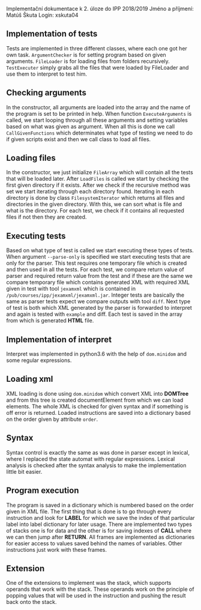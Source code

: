 Implementační dokumentace k 2. úloze do IPP 2018/2019
Jméno a příjmení: Matúš Škuta
Login: xskuta04

## Implementation of tests

Tests are implemented in three different classes, where each one got her own task. `ArgumentChecker`
is for setting program based on given arguments. `FileLoader` is for loading files from folders recursively. `TestExecuter`
simply grabs all the files that were loaded by FileLoader and use them to interpret to test him.

## Checking arguments

In the constructor, all arguments are loaded into the array and the name of the program is set to be printed
in help. When function `ExecuteArguments` is called, we start looping through all these arguments and setting
variables based on what was given as argument. When all this is done we call `CallGivenFunctions` which determinates
what type of testing we need to do if given scripts exist and then we call class to load all files.

## Loading files

In the constructor, we just initialize `FileArray` which will contain all the tests that will be loaded later.
After `LoadFiles` is called we start by checking the first given directory if it exists. After we check if the recursive method was set we start iterating through each directory found. Iterating in each directory is done by class
`FilesystemIterator` which returns all files and directories in the given directory. With this, we can sort what is file and what is the directory. For each test, we check if it contains all requested files if not then they are created.

## Executing tests

Based on what type of test is called we start executing these types of tests. When argument `--parse-only`
is specified we start executing tests that are only for the parser. This test requires one temporary file which is created and then used in all the tests. For each test, we compare return value of parser and required return value
from the test and if these are the same we compare temporary file which contains generated XML with required XML given in test with tool
`jexamxml` which is contained in `/pub/courses/ipp/jexamxml/jexamxml.jar`. Integer tests
are basically the same as parser tests expect we compare outputs with tool `diff`. Next type of test is both
which XML generated by the parser is forwarded to interpret and again is tested with `example` and diff. Each test
is saved in the array from which is generated **HTML** file.

## Implementation of interpret

Interpret was implemented in python3.6 with the help of `dom.minidom` and some regular expressions.

## Loading xml

XML loading is done using `dom.minidom` which convert XML into __DOMTree__ and from this tree is created
documentElement from which we can load elements. The whole XML is checked for given syntax and if something is off
error is returned. Loaded instructions are saved into a dictionary based on the order given by attribute `order`.

## Syntax

Syntax control is exactly the same as was done in parser except in lexical, where I replaced the state automat with
regular expressions. Lexical analysis is checked after the syntax analysis to make the implementation little bit easier.

## Program execution

The program is saved in a dictionary which is numbered based on the order given in XML file. The first thing that is done is to go through every instruction and look for __LABEL__ for which we save the index of that particular label into label dictionary for later usage. There are implemented two types of stacks one is for data
and the other is for saving indexes of __CALL__ where we can then jump after __RETURN__. All frames are implemented as dictionaries for easier
access to values saved behind the names of variables. Other instructions just work with these frames.

## Extension

One of the extensions to implement was the stack, which supports operands that work with the stack. These operands
work on the principle of popping values that will be used in the instruction and pushing the result back onto the stack.
